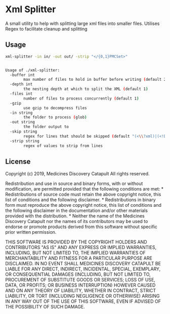 # Xml Splitter

A small utility to help with splitting large xml files into smaller files. Utilises Regex to facilitate cleanup and splitting

## Usage

```bash
xml-splitter -in in/ -out out/ -strip "</{0,1}PMCSet>"


Usage of ./xml-splitter:
  -buffer int
        max number of files to hold in buffer before writing (default 20)
  -depth int
        the nesting depth at which to split the XML (default 1)
  -files int
        number of files to process concurrently (default 1)
  -gzip
        use gzip to decompress files
  -in string
        the folder to process (glob)
  -out string
        the folder output to
  -skip string
        regex for lines that should be skipped (default "(<\\?xml)|(<!DOCTYPE)")
  -strip string
        regex of values to strip from lines
```

## License

Copyright (c) 2019, Medicines Discovery Catapult
All rights reserved.

Redistribution and use in source and binary forms, with or without
modification, are permitted provided that the following conditions are met:
    * Redistributions of source code must retain the above copyright
      notice, this list of conditions and the following disclaimer.
    * Redistributions in binary form must reproduce the above copyright
      notice, this list of conditions and the following disclaimer in the
      documentation and/or other materials provided with the distribution.
    * Neither the name of the Medicines Discovery Catapult nor the
      names of its contributors may be used to endorse or promote products
      derived from this software without specific prior written permission.

THIS SOFTWARE IS PROVIDED BY THE COPYRIGHT HOLDERS AND CONTRIBUTORS "AS IS" AND
ANY EXPRESS OR IMPLIED WARRANTIES, INCLUDING, BUT NOT LIMITED TO, THE IMPLIED
WARRANTIES OF MERCHANTABILITY AND FITNESS FOR A PARTICULAR PURPOSE ARE
DISCLAIMED. IN NO EVENT SHALL MEDICINES DISCOVERY CATAPULT BE LIABLE FOR ANY
DIRECT, INDIRECT, INCIDENTAL, SPECIAL, EXEMPLARY, OR CONSEQUENTIAL DAMAGES
(INCLUDING, BUT NOT LIMITED TO, PROCUREMENT OF SUBSTITUTE GOODS OR SERVICES;
LOSS OF USE, DATA, OR PROFITS; OR BUSINESS INTERRUPTION) HOWEVER CAUSED AND
ON ANY THEORY OF LIABILITY, WHETHER IN CONTRACT, STRICT LIABILITY, OR TORT
(INCLUDING NEGLIGENCE OR OTHERWISE) ARISING IN ANY WAY OUT OF THE USE OF THIS
SOFTWARE, EVEN IF ADVISED OF THE POSSIBILITY OF SUCH DAMAGE.